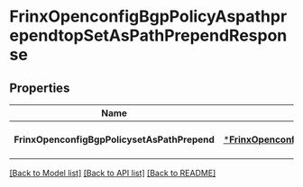 # FrinxOpenconfigBgpPolicyAspathprependtopSetAsPathPrependResponse

## Properties
Name | Type | Description | Notes
------------ | ------------- | ------------- | -------------
**FrinxOpenconfigBgpPolicysetAsPathPrepend** | [***FrinxOpenconfigBgpPolicyAspathprependtopSetAsPathPrepend**](frinx.openconfig.bgp.policy.aspathprependtop.SetAsPathPrepend.md) |  | [optional] [default to null]

[[Back to Model list]](../README.md#documentation-for-models) [[Back to API list]](../README.md#documentation-for-api-endpoints) [[Back to README]](../README.md)


